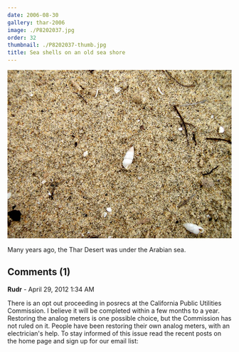 ```yaml
---
date: 2006-08-30
gallery: thar-2006
image: ./P8202037.jpg
order: 32
thumbnail: ./P8202037-thumb.jpg
title: Sea shells on an old sea shore
---
```


![Sea shells on an old sea shore](./P8202037.jpg)

Many years ago, the Thar Desert was under the Arabian sea.

<div id="comments">

## Comments (1)

<div id="comment">

**Rudr** - April 29, 2012  1:34 AM

There is an opt out proceeding in posrecs at the California Public Utilities Commission. I believe it will be completed within a few months to a year. Restoring the analog meters is one possible choice, but the Commission has not ruled on it. People have been restoring their own analog meters, with an electrician's help. To stay informed of this issue read the recent posts on the home page and sign up for our email list:

</div>

</div>
